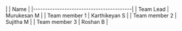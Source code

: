 |                    |        Name        |
|-----------------------------------------|
|   Team Lead        |    Murukesan M     |
|   Team member 1    |    Karthikeyan S   |
|   Team member 2    |    Sujitha M       |
|   Team member 3    |    Roshan B        |